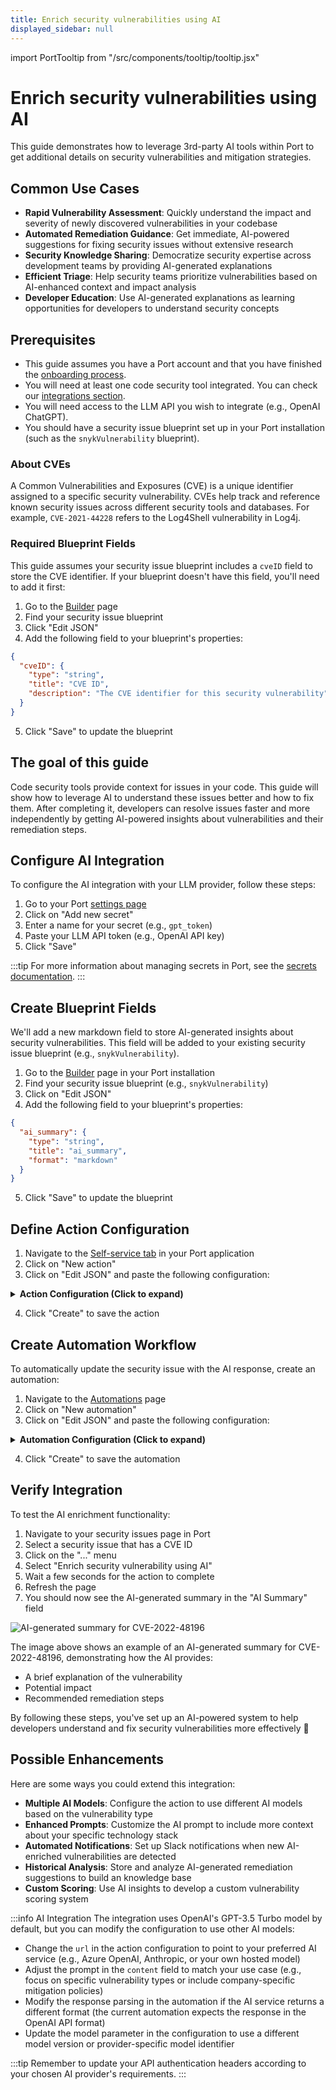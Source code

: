 ```yaml
---
title: Enrich security vulnerabilities using AI
displayed_sidebar: null
---
```


import PortTooltip from "/src/components/tooltip/tooltip.jsx"

# Enrich security vulnerabilities using AI

This guide demonstrates how to leverage 3rd-party AI tools within Port to get additional details on security vulnerabilities and mitigation strategies.

## Common Use Cases

- **Rapid Vulnerability Assessment**: Quickly understand the impact and severity of newly discovered vulnerabilities in your codebase
- **Automated Remediation Guidance**: Get immediate, AI-powered suggestions for fixing security issues without extensive research
- **Security Knowledge Sharing**: Democratize security expertise across development teams by providing AI-generated explanations
- **Efficient Triage**: Help security teams prioritize vulnerabilities based on AI-enhanced context and impact analysis
- **Developer Education**: Use AI-generated explanations as learning opportunities for developers to understand security concepts

## Prerequisites

- This guide assumes you have a Port account and that you have finished the [onboarding process](https://docs.getport.io/quickstart).
- You will need at least one code security tool integrated. You can check our [integrations section](https://docs.getport.io/build-your-software-catalog/sync-data-to-catalog/code-quality-security/).
- You will need access to the LLM API you wish to integrate (e.g., OpenAI ChatGPT).
- You should have a security issue blueprint set up in your Port installation (such as the `snykVulnerability` blueprint).

### About CVEs

A Common Vulnerabilities and Exposures (CVE) is a unique identifier assigned to a specific security vulnerability. CVEs help track and reference known security issues across different security tools and databases. For example, `CVE-2021-44228` refers to the Log4Shell vulnerability in Log4j.

### Required Blueprint Fields

This guide assumes your security issue blueprint includes a `cveID` field to store the CVE identifier. If your blueprint doesn't have this field, you'll need to add it first:

1. Go to the [Builder](https://app.getport.io/settings/data-model) page
2. Find your security issue blueprint
3. Click "Edit JSON"
4. Add the following field to your blueprint's properties:

```json
{
  "cveID": {
    "type": "string",
    "title": "CVE ID",
    "description": "The CVE identifier for this security vulnerability"
  }
}
```

5. Click "Save" to update the blueprint

## The goal of this guide

Code security tools provide context for issues in your code. This guide will show how to leverage AI to understand these issues better and how to fix them.
After completing it, developers can resolve issues faster and more independently by getting AI-powered insights about vulnerabilities and their remediation steps.

## Configure AI Integration

To configure the AI integration with your LLM provider, follow these steps:

1. Go to your Port [settings page](https://app.getport.io/settings/secrets)
2. Click on "Add new secret"
3. Enter a name for your secret (e.g., `gpt_token`)
4. Paste your LLM API token (e.g., OpenAI API key)
5. Click "Save"

:::tip
For more information about managing secrets in Port, see the [secrets documentation](https://docs.getport.io/sso-rbac/port-secrets/).
:::

## Create Blueprint Fields

We'll add a new markdown field to store AI-generated insights about security vulnerabilities. This field will be added to your existing security issue blueprint (e.g., `snykVulnerability`).

1. Go to the [Builder](https://app.getport.io/settings/data-model) page in your Port installation
2. Find your security issue blueprint (e.g., `snykVulnerability`)
3. Click on "Edit JSON"
4. Add the following field to your blueprint's properties:

```json
{
  "ai_summary": {
    "type": "string",
    "title": "ai_summary",
    "format": "markdown"
  }
}
```

5. Click "Save" to update the blueprint

## Define Action Configuration

1. Navigate to the [Self-service tab](https://app.getport.io/self-serve) in your Port application
2. Click on "New action"
3. Click on "Edit JSON" and paste the following configuration:

<details>
<summary><b>Action Configuration (Click to expand)</b></summary>

```json showLineNumbers
{
  "identifier": "enrichSecurityVulnerabilityUsingAI",
  "title": "Enrich security vulnerability using AI",
  "icon": "Codacy",
  "trigger": {
    "type": "self-service",
    "operation": "DAY-2",
    "userInputs": {
      "properties": {},
      "required": [],
      "order": []
    },
    "blueprintIdentifier": "snykVulnerability"
  },
  "invocationMethod": {
    "type": "WEBHOOK",
    "url": "https://api.openai.com/v1/chat/completions",
    "agent": false,
    "synchronized": true,
    "method": "POST",
    "headers": {
      "RUN_ID": "{{ .run.id }}",
      "Content-Type": "application/json",
      "Authorization": "Bearer {{ .secrets.gpt_token }}"
    },
    "body": {
      "model": "gpt-3.5-turbo",
      "messages": [
        {
          "role": "system",
          "content": "you are a security expert and should help remediate issues. Lookup for this CVE and provide in markdown few sentences on what is it and how to resolve. Limit to 500 chars. Return in markdown formatting."
        },
        {
          "role": "user",
          "content": " {{ .entity.properties.cveID }} "
        }
      ]
    }
  }
}
```

</details>

4. Click "Create" to save the action

## Create Automation Workflow

To automatically update the security issue with the AI response, create an automation:

1. Navigate to the [Automations](https://app.getport.io/settings/automations) page
2. Click on "New automation"
3. Click on "Edit JSON" and paste the following configuration:

<details>
<summary><b>Automation Configuration (Click to expand)</b></summary>

```json showLineNumbers
{
  "identifier": "updateSecurityIssueWithAIResponse",
  "title": "Update security issue based on AI",
  "trigger": {
    "type": "automation",
    "event": {
      "type": "RUN_UPDATED",
      "actionIdentifier": "enrichSecurityVulnerabilityUsingAI"
    },
    "condition": {
      "type": "JQ",
      "expressions": [".diff.after.status == \"SUCCESS\""],
      "combinator": "and"
    }
  },
  "invocationMethod": {
    "type": "UPSERT_ENTITY",
    "blueprintIdentifier": "snykVulnerability",
    "mapping": {
      "identifier": "{{ .event.diff.after.entity.identifier }} ",
      "properties": {
        "ai_summary": "{{ .event.diff.after.response.choices[0].message.content }}"
      }
    }
  },
  "publish": true
}
```

</details>

4. Click "Create" to save the automation

## Verify Integration

To test the AI enrichment functionality:

1. Navigate to your security issues page in Port
2. Select a security issue that has a CVE ID
3. Click on the "..." menu
4. Select "Enrich security vulnerability using AI"
5. Wait a few seconds for the action to complete
6. Refresh the page
7. You should now see the AI-generated summary in the "AI Summary" field

![AI-generated summary for CVE-2022-48196](/img/guides/ai-security-summary-example.png)

The image above shows an example of an AI-generated summary for CVE-2022-48196, demonstrating how the AI provides:

- A brief explanation of the vulnerability
- Potential impact
- Recommended remediation steps

By following these steps, you've set up an AI-powered system to help developers understand and fix security vulnerabilities more effectively 🎉

## Possible Enhancements

Here are some ways you could extend this integration:

- **Multiple AI Models**: Configure the action to use different AI models based on the vulnerability type
- **Enhanced Prompts**: Customize the AI prompt to include more context about your specific technology stack
- **Automated Notifications**: Set up Slack notifications when new AI-enriched vulnerabilities are detected
- **Historical Analysis**: Store and analyze AI-generated remediation suggestions to build an knowledge base
- **Custom Scoring**: Use AI insights to develop a custom vulnerability scoring system

:::info AI Integration
The integration uses OpenAI's GPT-3.5 Turbo model by default, but you can modify the configuration to use other AI models:

- Change the `url` in the action configuration to point to your preferred AI service (e.g., Azure OpenAI, Anthropic, or your own hosted model)
- Adjust the prompt in the `content` field to match your use case (e.g., focus on specific vulnerability types or include company-specific mitigation policies)
- Modify the response parsing in the automation if the AI service returns a different format (the current automation expects the response in the OpenAI API format)
- Update the model parameter in the configuration to use a different model version or provider-specific model identifier

:::tip
Remember to update your API authentication headers according to your chosen AI provider's requirements.
:::
